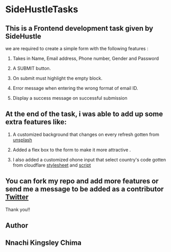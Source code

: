 # SideHustleTasks

## This is a Frontend development task given by SideHustle

we are required to create a simple form with the following features :

1. Takes in Name, Email address, Phone number, Gender and Password 

2. A SUBMIT button. 

3. On submit must highlight the empty block. 

4. Error message when entering the wrong format of email ID. 

5. Display a success message on successful submission

## At the end of the task, i was able to add up some extra features like:

1. A customized background that changes on every refresh gotten from [unsplash](https://source.unsplash.com/1600x900/?background)

2. Added a flex box to the form to make it more attractive .

3. I also added a customized ohone input that select country's code gotten from cloudflare [stylesheet](https://cdnjs.cloudflare.com/ajax/libs/intl-tel-input/17.0.8/css/intlTelInput.css) and [script](https://cdnjs.cloudflare.com/ajax/libs/intl-tel-input/17.0.8/js/intlTelInput.min.js)

## You can fork my repo and add more features or send me a message to be added as a contributor [Twitter](https://twitter.com/KingsleyChimaN1)

Thank you!!

## Author
<h2>Nnachi Kingsley Chima</h2>

